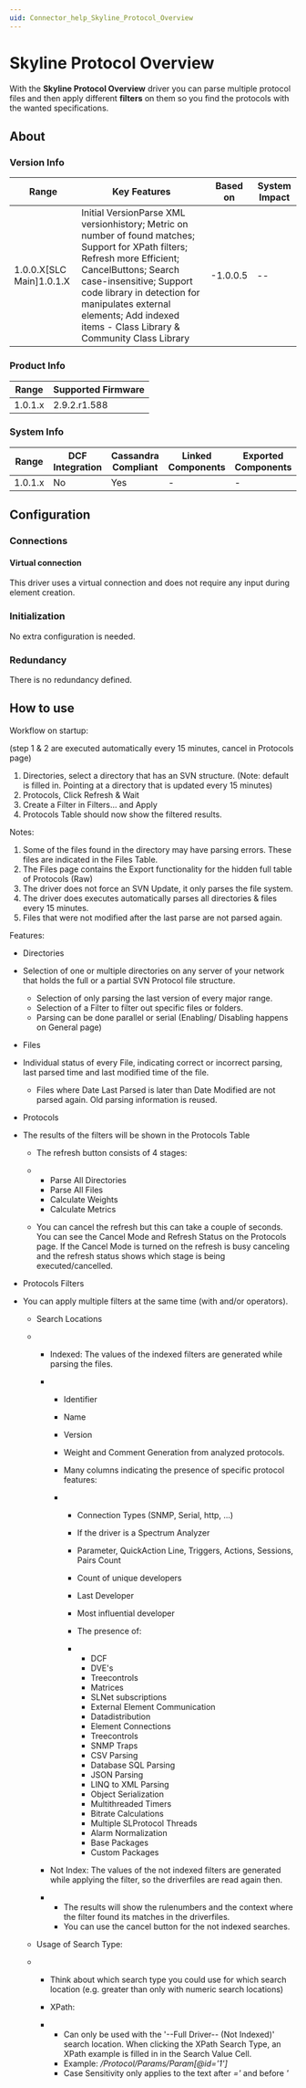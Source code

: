 ```yaml
---
uid: Connector_help_Skyline_Protocol_Overview
---
```


# Skyline Protocol Overview

With the **Skyline Protocol Overview** driver you can parse multiple protocol files and then apply different **filters** on them so you find the protocols with the wanted specifications.

## About

### Version Info

| **Range**                  | **Key Features**                                                                                                                                                                                                                                                                                        | **Based on** | **System Impact** |
|----------------------------|---------------------------------------------------------------------------------------------------------------------------------------------------------------------------------------------------------------------------------------------------------------------------------------------------------|--------------|-------------------|
| 1.0.0.X\[SLC Main\]1.0.1.X | Initial VersionParse XML versionhistory; Metric on number of found matches; Support for XPath filters; Refresh more Efficient; CancelButtons; Search case-insensitive; Support code library in detection for manipulates external elements; Add indexed items - Class Library & Community Class Library | -1.0.0.5     | --                |

### Product Info

| **Range** | **Supported Firmware** |
|-----------|------------------------|
| 1.0.1.x   | 2.9.2.r1.588           |

### System Info

| **Range** | **DCF Integration** | **Cassandra Compliant** | **Linked Components** | **Exported Components** |
|-----------|---------------------|-------------------------|-----------------------|-------------------------|
| 1.0.1.x   | No                  | Yes                     | \-                    | \-                      |

## Configuration

### Connections

#### Virtual connection

This driver uses a virtual connection and does not require any input during element creation.

### Initialization

No extra configuration is needed.

### Redundancy

There is no redundancy defined.

## How to use

Workflow on startup:

(step 1 & 2 are executed automatically every 15 minutes, cancel in Protocols page)

1.  Directories, select a directory that has an SVN structure. (Note: default is filled in. Pointing at a directory that is updated every 15 minutes)
2.  Protocols, Click Refresh & Wait
3.  Create a Filter in Filters... and Apply
4.  Protocols Table should now show the filtered results.

Notes:

1.  Some of the files found in the directory may have parsing errors. These files are indicated in the Files Table.
2.  The Files page contains the Export functionality for the hidden full table of Protocols (Raw)
3.  The driver does not force an SVN Update, it only parses the file system.
4.  The driver does executes automatically parses all directories & files every 15 minutes.
5.  Files that were not modified after the last parse are not parsed again.

Features:

- Directories

- Selection of one or multiple directories on any server of your network that holds the full or a partial SVN Protocol file structure.
  - Selection of only parsing the last version of every major range.
  - Selection of a Filter to filter out specific files or folders.
  - Parsing can be done parallel or serial (Enabling/ Disabling happens on General page)

- Files

- Individual status of every File, indicating correct or incorrect parsing, last parsed time and last modified time of the file.
  - Files where Date Last Parsed is later than Date Modified are not parsed again. Old parsing information is reused.

- Protocols

- The results of the filters will be shown in the Protocols Table

  - The refresh button consists of 4 stages:

  - - Parse All Directories
    - Parse All Files
    - Calculate Weights
    - Calculate Metrics

  - You can cancel the refresh but this can take a couple of seconds. You can see the Cancel Mode and Refresh Status on the Protocols page. If the Cancel Mode is turned on the refresh is busy canceling and the refresh status shows which stage is being executed/cancelled.

- Protocols Filters

- You can apply multiple filters at the same time (with and/or operators).

  - Search Locations

  - - Indexed: The values of the indexed filters are generated while parsing the files.

    - - Identifier

      - Name

      - Version

      - Weight and Comment Generation from analyzed protocols.

      - Many columns indicating the presence of specific protocol features:

      - - Connection Types (SNMP, Serial, http, ...)

        - If the driver is a Spectrum Analyzer

        - Parameter, QuickAction Line, Triggers, Actions, Sessions, Pairs Count

        - Count of unique developers

        - Last Developer

        - Most influential developer

        - The presence of:

        - - DCF
          - DVE's
          - Treecontrols
          - Matrices
          - SLNet subscriptions
          - External Element Communication
          - Datadistribution
          - Element Connections
          - Treecontrols
          - SNMP Traps
          - CSV Parsing
          - Database SQL Parsing
          - JSON Parsing
          - LINQ to XML Parsing
          - Object Serialization
          - Multithreaded Timers
          - Bitrate Calculations
          - Multiple SLProtocol Threads
          - Alarm Normalization
          - Base Packages
          - Custom Packages

    - Not Index: The values of the not indexed filters are generated while applying the filter, so the driverfiles are read again then.

    - - The results will show the rulenumbers and the context where the filter found its matches in the driverfiles.
      - You can use the cancel button for the not indexed searches.

  - Usage of Search Type:

  - - Think about which search type you could use for which search location (e.g. greater than only with numeric search locations)

    - XPath:

    - - Can only be used with the '--Full Driver-- (Not Indexed)' search location. When clicking the XPath Search Type, an XPath example is filled in in the Search Value Cell.
      - Example: */Protocol/Params/Param\[@id='1'\]*
      - Case Sensitivity only applies to the text after *='* and before *'*
